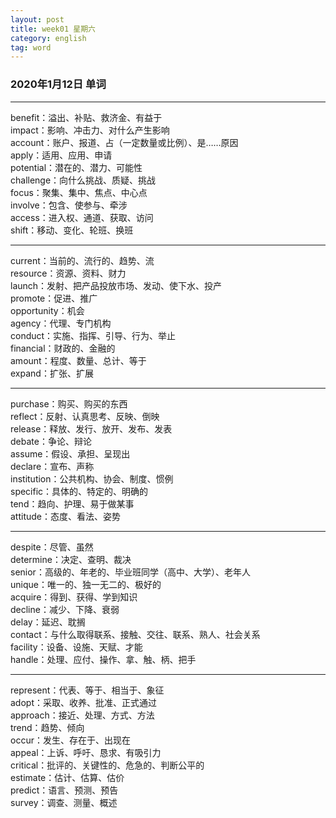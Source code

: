 ```yaml
---
layout: post  
title: week01 星期六  
category: english  
tag: word  
---
```

### 2020年1月12日 单词
- - -
benefit：溢出、补贴、救济金、有益于  
impact：影响、冲击力、对什么产生影响  
account：账户、报道、占（一定数量或比例）、是……原因  
apply：适用、应用、申请  
potential：潜在的、潜力、可能性  
challenge：向什么挑战、质疑、挑战  
focus：聚集、集中、焦点、中心点  
involve：包含、使参与、牵涉  
access：进入权、通道、获取、访问  
shift：移动、变化、轮班、换班  
- - -
current：当前的、流行的、趋势、流  
resource：资源、资料、财力  
launch：发射、把产品投放市场、发动、使下水、投产  
promote：促进、推广  
opportunity：机会  
agency：代理、专门机构  
conduct：实施、指挥、引导、行为、举止  
financial：财政的、金融的  
amount：程度、数量、总计、等于  
expand：扩张、扩展  
- - -
purchase：购买、购买的东西  
reflect：反射、认真思考、反映、倒映  
release：释放、发行、放开、发布、发表  
debate：争论、辩论  
assume：假设、承担、呈现出  
declare：宣布、声称  
institution：公共机构、协会、制度、惯例  
specific：具体的、特定的、明确的  
tend：趋向、护理、易于做某事  
attitude：态度、看法、姿势  
- - -
despite：尽管、虽然  
determine：决定、查明、裁决  
senior：高级的、年老的、毕业班同学（高中、大学）、老年人  
unique：唯一的、独一无二的、极好的  
acquire：得到、获得、学到知识  
decline：减少、下降、衰弱  
delay：延迟、耽搁  
contact：与什么取得联系、接触、交往、联系、熟人、社会关系  
facility：设备、设施、天赋、才能  
handle：处理、应付、操作、拿、触、柄、把手  
- - -
represent：代表、等于、相当于、象征  
adopt：采取、收养、批准、正式通过  
approach：接近、处理、方式、方法  
trend：趋势、倾向  
occur：发生、存在于、出现在  
appeal：上诉、呼吁、恳求、有吸引力  
critical：批评的、关键性的、危急的、判断公平的  
estimate：估计、估算、估价  
predict：语言、预测、预告  
survey：调查、测量、概述  